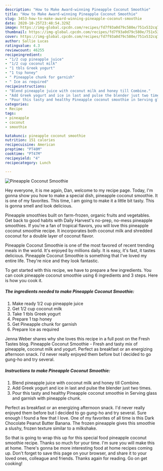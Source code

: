 ```yaml
---
description: "How to Make Award-winning Pineapple Coconut Smoothie"
title: "How to Make Award-winning Pineapple Coconut Smoothie"
slug: 3453-how-to-make-award-winning-pineapple-coconut-smoothie
date: 2020-10-25T23:48:54.329Z
image: https://img-global.cpcdn.com/recipes/fd7f93a0d79c580e/751x532cq70/pineapple-coconut-smoothie-recipe-main-photo.jpg
thumbnail: https://img-global.cpcdn.com/recipes/fd7f93a0d79c580e/751x532cq70/pineapple-coconut-smoothie-recipe-main-photo.jpg
cover: https://img-global.cpcdn.com/recipes/fd7f93a0d79c580e/751x532cq70/pineapple-coconut-smoothie-recipe-main-photo.jpg
author: Sallie Lucas
ratingvalue: 4.3
reviewcount: 46255
recipeingredient:
- "1/2 cup pineapple juice"
- "1/2 cup coconut milk"
- "1 tbls Greek yogurt"
- "1 tsp honey"
- " Pineapple chunk for garnish"
- " Ice as required"
recipeinstructions:
- "Blend pineapple juice with coconut milk and honey till Combine."
- "Add Greek yogurt and ice in last and pulse the blender just two times."
- "Pour this tasty and healthy Pineapple coconut smoothie in Serving glass and garnish with pineapple chunk."
categories:
- Recipe
tags:
- pineapple
- coconut
- smoothie

katakunci: pineapple coconut smoothie 
nutrition: 151 calories
recipecuisine: American
preptime: "PT40M"
cooktime: "PT47M"
recipeyield: "4"
recipecategory: Lunch

---
```



![Pineapple Coconut Smoothie](https://img-global.cpcdn.com/recipes/fd7f93a0d79c580e/751x532cq70/pineapple-coconut-smoothie-recipe-main-photo.jpg)

Hey everyone, it is me again, Dan, welcome to my recipe page. Today, I'm gonna show you how to make a special dish, pineapple coconut smoothie. It is one of my favorites. This time, I am going to make it a little bit tasty. This is gonna smell and look delicious.

Pineapple smoothies built on farm-frozen, organic fruits and vegetables. Get back to good habits with Daily Harvest&#39;s no-prep, no-mess pineapple smoothies. If you&#39;re a fan of tropical flavors, you will love this pineapple coconut smoothie recipe. It incorporates both coconut milk and shredded coconut for a double layer of coconut flavor.

Pineapple Coconut Smoothie is one of the most favored of recent trending meals in the world. It's enjoyed by millions daily. It is easy, it's fast, it tastes delicious. Pineapple Coconut Smoothie is something that I've loved my entire life. They're nice and they look fantastic.


To get started with this recipe, we have to prepare a few ingredients. You can cook pineapple coconut smoothie using 6 ingredients and 3 steps. Here is how you cook it.

<!--inarticleads1-->

##### The ingredients needed to make Pineapple Coconut Smoothie:

1. Make ready 1/2 cup pineapple juice
1. Get 1/2 cup coconut milk
1. Take 1 tbls Greek yogurt
1. Prepare 1 tsp honey
1. Get  Pineapple chunk for garnish
1. Prepare  Ice as required


Jenna Weber shares why she loves this recipe in a full post on the Fresh Tastes blog. Pineapple Coconut Smoothie - Fresh and tasty mix of pineapple, coconut milk and yogurt. Perfect as breakfast or an energizing afternoon snack. I&#39;d never really enjoyed them before but I decided to go gung-ho and try several. 

<!--inarticleads2-->

##### Instructions to make Pineapple Coconut Smoothie:

1. Blend pineapple juice with coconut milk and honey till Combine.
1. Add Greek yogurt and ice in last and pulse the blender just two times.
1. Pour this tasty and healthy Pineapple coconut smoothie in Serving glass and garnish with pineapple chunk.


Perfect as breakfast or an energizing afternoon snack. I&#39;d never really enjoyed them before but I decided to go gung-ho and try several. Sure enough I found a few that I love. One of my favorites of all time is this Dark Chocolate Peanut Butter Banana. The frozen pineapple gives this smoothie a slushy, frozen texture similar to a milkshake. 

So that is going to wrap this up for this special food pineapple coconut smoothie recipe. Thanks so much for your time. I'm sure you will make this at home. There's gonna be more interesting food at home recipes coming up. Don't forget to save this page on your browser, and share it to your loved ones, colleague and friends. Thanks again for reading. Go on get cooking!
